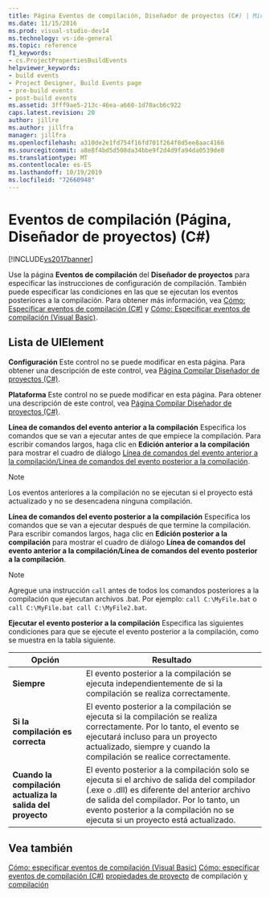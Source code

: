 ```yaml
---
title: Página Eventos de compilación, Diseñador de proyectos (C#) | Microsoft Docs
ms.date: 11/15/2016
ms.prod: visual-studio-dev14
ms.technology: vs-ide-general
ms.topic: reference
f1_keywords:
- cs.ProjectPropertiesBuildEvents
helpviewer_keywords:
- build events
- Project Designer, Build Events page
- pre-build events
- post-build events
ms.assetid: 3fff9ae5-213c-46ea-a660-1d70acb6c922
caps.latest.revision: 20
author: jillre
ms.author: jillfra
manager: jillfra
ms.openlocfilehash: a310de2e1fd754f16fd701f264f8d5ee8aac4166
ms.sourcegitcommit: a8e8f4bd5d508da34bbe9f2d4d9fa94da0539de0
ms.translationtype: MT
ms.contentlocale: es-ES
ms.lasthandoff: 10/19/2019
ms.locfileid: "72660948"
---
```

# <a name="build-events-page-project-designer-c"></a>Eventos de compilación (Página, Diseñador de proyectos) (C#)
[!INCLUDE[vs2017banner](../../includes/vs2017banner.md)]

Use la página **Eventos de compilación** del **Diseñador de proyectos** para especificar las instrucciones de configuración de compilación. También puede especificar las condiciones en las que se ejecutan los eventos posteriores a la compilación. Para obtener más información, vea [Cómo: Especificar eventos de compilación (C#)](../../ide/how-to-specify-build-events-csharp.md) y [Cómo: Especificar eventos de compilación (Visual Basic)](../../ide/how-to-specify-build-events-visual-basic.md).

## <a name="uielement-list"></a>Lista de UIElement
 **Configuración** Este control no se puede modificar en esta página. Para obtener una descripción de este control, vea [Página Compilar Diseñador de proyectos (C#)](../../ide/reference/build-page-project-designer-csharp.md).

 **Plataforma** Este control no se puede modificar en esta página. Para obtener una descripción de este control, vea [Página Compilar Diseñador de proyectos (C#)](../../ide/reference/build-page-project-designer-csharp.md).

 **Línea de comandos del evento anterior a la compilación** Especifica los comandos que se van a ejecutar antes de que empiece la compilación. Para escribir comandos largos, haga clic en **Edición anterior a la compilación** para mostrar el cuadro de diálogo [Línea de comandos del evento anterior a la compilación/Línea de comandos del evento posterior a la compilación](../../ide/reference/pre-build-event-post-build-event-command-line-dialog-box.md).

> [!NOTE]
> Los eventos anteriores a la compilación no se ejecutan si el proyecto está actualizado y no se desencadena ninguna compilación.

 **Línea de comandos del evento posterior a la compilación** Especifica los comandos que se van a ejecutar después de que termine la compilación. Para escribir comandos largos, haga clic en **Edición posterior a la compilación** para mostrar el cuadro de diálogo **Línea de comandos del evento anterior a la compilación/Línea de comandos del evento posterior a la compilación**.

> [!NOTE]
> Agregue una instrucción `call` antes de todos los comandos posteriores a la compilación que ejecutan archivos .bat. Por ejemplo: `call C:\MyFile.bat` o `call C:\MyFile.bat call C:\MyFile2.bat`.

 **Ejecutar el evento posterior a la compilación** Especifica las siguientes condiciones para que se ejecute el evento posterior a la compilación, como se muestra en la tabla siguiente.

|Opción|Resultado|
|------------|------------|
|**Siempre**|El evento posterior a la compilación se ejecuta independientemente de si la compilación se realiza correctamente.|
|**Si la compilación es correcta**|El evento posterior a la compilación se ejecuta si la compilación se realiza correctamente. Por lo tanto, el evento se ejecutará incluso para un proyecto actualizado, siempre y cuando la compilación se realice correctamente.|
|**Cuando la compilación actualiza la salida del proyecto**|El evento posterior a la compilación solo se ejecuta si el archivo de salida del compilador (.exe o .dll) es diferente del anterior archivo de salida del compilador. Por lo tanto, un evento posterior a la compilación no se ejecuta si un proyecto está actualizado.|

## <a name="see-also"></a>Vea también
 [Cómo: especificar eventos de compilación (Visual Basic)](../../ide/how-to-specify-build-events-visual-basic.md) [Cómo: especificar eventos de compilación (C#)](../../ide/how-to-specify-build-events-csharp.md) [propiedades de proyecto](../../ide/reference/project-properties-reference.md) de compilación [y compilación](../../ide/compiling-and-building-in-visual-studio.md)
